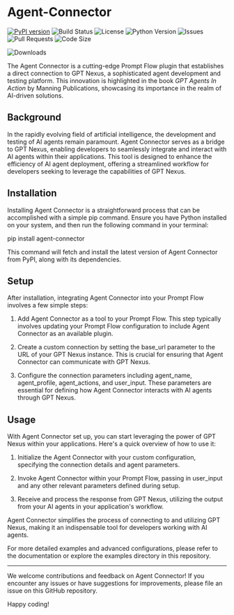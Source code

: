 # Agent-Connector

[![PyPI version](https://badge.fury.io/py/agent-connector.svg)](https://pypi.org/project/agent-connector/)
![Build Status](https://travis-ci.com/cxbxmxcx/Agent-Connector.svg?branch=main)
![License](https://img.shields.io/github/license/cxbxmxcx/Agent-Connector)
![Python Version](https://img.shields.io/pypi/pyversions/Agent-Connector)
![Issues](https://img.shields.io/github/issues/cxbxmxcx/Agent-Connector)
![Pull Requests](https://img.shields.io/github/issues-pr/cxbxmxcx/Agent-Connector)
![Code Size](https://img.shields.io/github/languages/code-size/cxbxmxcx/Agent-Connector)


![Downloads](https://pepy.tech/badge/Agent-Connector)



The Agent Connector is a cutting-edge Prompt Flow plugin that establishes a direct connection to GPT Nexus, a sophisticated agent development and testing platform. This innovation is highlighted in the book *GPT Agents In Action* by Manning Publications, showcasing its importance in the realm of AI-driven solutions.

## Background

In the rapidly evolving field of artificial intelligence, the development and testing of AI agents remain paramount. Agent Connector serves as a bridge to GPT Nexus, enabling developers to seamlessly integrate and interact with AI agents within their applications. This tool is designed to enhance the efficiency of AI agent deployment, offering a streamlined workflow for developers seeking to leverage the capabilities of GPT Nexus.

## Installation

Installing Agent Connector is a straightforward process that can be accomplished with a simple pip command. Ensure you have Python installed on your system, and then run the following command in your terminal:

pip install agent-connector

This command will fetch and install the latest version of Agent Connector from PyPI, along with its dependencies.

## Setup

After installation, integrating Agent Connector into your Prompt Flow involves a few simple steps:

1. Add Agent Connector as a tool to your Prompt Flow. This step typically involves updating your Prompt Flow configuration to include Agent Connector as an available plugin.

2. Create a custom connection by setting the base_url parameter to the URL of your GPT Nexus instance. This is crucial for ensuring that Agent Connector can communicate with GPT Nexus.

3. Configure the connection parameters including agent_name, agent_profile, agent_actions, and user_input. These parameters are essential for defining how Agent Connector interacts with AI agents through GPT Nexus.

## Usage

With Agent Connector set up, you can start leveraging the power of GPT Nexus within your applications. Here's a quick overview of how to use it:

1. Initialize the Agent Connector with your custom configuration, specifying the connection details and agent parameters.

2. Invoke Agent Connector within your Prompt Flow, passing in user_input and any other relevant parameters defined during setup.

3. Receive and process the response from GPT Nexus, utilizing the output from your AI agents in your application's workflow.

Agent Connector simplifies the process of connecting to and utilizing GPT Nexus, making it an indispensable tool for developers working with AI agents.

For more detailed examples and advanced configurations, please refer to the documentation or explore the examples directory in this repository.

---

We welcome contributions and feedback on Agent Connector! If you encounter any issues or have suggestions for improvements, please file an issue on this GitHub repository.

Happy coding!
